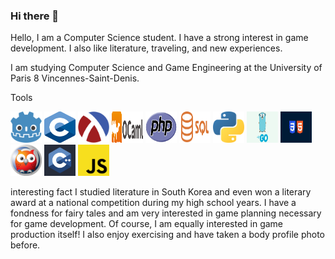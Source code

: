 ### Hi there 👋
Hello, I am a Computer Science student. I have a strong interest in game development. I also like literature, traveling, and new experiences.


I am studying Computer Science and Game Engineering at the University of Paris 8 Vincennes-Saint-Denis.

Tools


<div>
  <img src="file-type-godot.256x243.png" width="50" height="50">
  <img src="C.png" width="50" height="50">
  <img src="1200px-Racket-logo.png" width="50" height="50">
  <img src="2560px-OCaml_Logo.png" width="50" height="50">
  <img src="PHP-logo.png" width="50" height="50">
  <img src="Sql_data_base_with_logo.png" width="50" height="50">
  <img src="file-type-python.512x508.png" width="50" height="50">
  <img src="golang.png" width="50" height="50">
  <img src="htmlcss.png" width="50" height="50">
  <img src="prolog.png" width="50" height="50">
  <img src="imageC++.jpeg" width="50" height="50">
   <img src="js.png" width="50" height="50">
</div>


interesting fact
I studied literature in South Korea and even won a literary award at a national competition during my high school years. I have a fondness for fairy tales and am very interested in game planning necessary for game development. Of course, I am equally interested in game production itself! I also enjoy exercising and have taken a body profile photo before.
